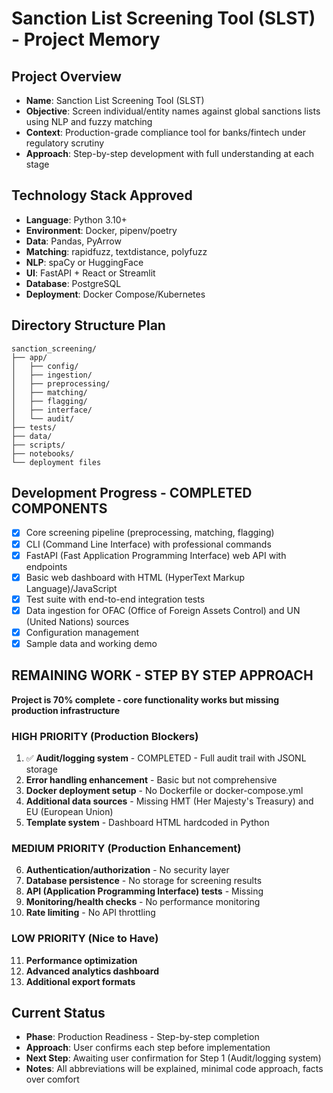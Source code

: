 # Sanction List Screening Tool (SLST) - Project Memory

## Project Overview
- **Name**: Sanction List Screening Tool (SLST)
- **Objective**: Screen individual/entity names against global sanctions lists using NLP and fuzzy matching
- **Context**: Production-grade compliance tool for banks/fintech under regulatory scrutiny
- **Approach**: Step-by-step development with full understanding at each stage

## Technology Stack Approved
- **Language**: Python 3.10+
- **Environment**: Docker, pipenv/poetry
- **Data**: Pandas, PyArrow
- **Matching**: rapidfuzz, textdistance, polyfuzz
- **NLP**: spaCy or HuggingFace
- **UI**: FastAPI + React or Streamlit
- **Database**: PostgreSQL
- **Deployment**: Docker Compose/Kubernetes

## Directory Structure Plan
```
sanction_screening/
├── app/
│   ├── config/
│   ├── ingestion/
│   ├── preprocessing/
│   ├── matching/
│   ├── flagging/
│   ├── interface/
│   └── audit/
├── tests/
├── data/
├── scripts/
├── notebooks/
└── deployment files
```

## Development Progress - COMPLETED COMPONENTS
- [x] Core screening pipeline (preprocessing, matching, flagging)
- [x] CLI (Command Line Interface) with professional commands
- [x] FastAPI (Fast Application Programming Interface) web API with endpoints
- [x] Basic web dashboard with HTML (HyperText Markup Language)/JavaScript
- [x] Test suite with end-to-end integration tests
- [x] Data ingestion for OFAC (Office of Foreign Assets Control) and UN (United Nations) sources
- [x] Configuration management
- [x] Sample data and working demo

## REMAINING WORK - STEP BY STEP APPROACH
**Project is 70% complete - core functionality works but missing production infrastructure**

### HIGH PRIORITY (Production Blockers)
1. ✅ **Audit/logging system** - COMPLETED - Full audit trail with JSONL storage
2. **Error handling enhancement** - Basic but not comprehensive
3. **Docker deployment setup** - No Dockerfile or docker-compose.yml
4. **Additional data sources** - Missing HMT (Her Majesty's Treasury) and EU (European Union)
5. **Template system** - Dashboard HTML hardcoded in Python

### MEDIUM PRIORITY (Production Enhancement)
6. **Authentication/authorization** - No security layer
7. **Database persistence** - No storage for screening results
8. **API (Application Programming Interface) tests** - Missing
9. **Monitoring/health checks** - No performance monitoring
10. **Rate limiting** - No API throttling

### LOW PRIORITY (Nice to Have)
11. **Performance optimization**
12. **Advanced analytics dashboard**
13. **Additional export formats**

## Current Status
- **Phase**: Production Readiness - Step-by-step completion
- **Approach**: User confirms each step before implementation
- **Next Step**: Awaiting user confirmation for Step 1 (Audit/logging system)
- **Notes**: All abbreviations will be explained, minimal code approach, facts over comfort